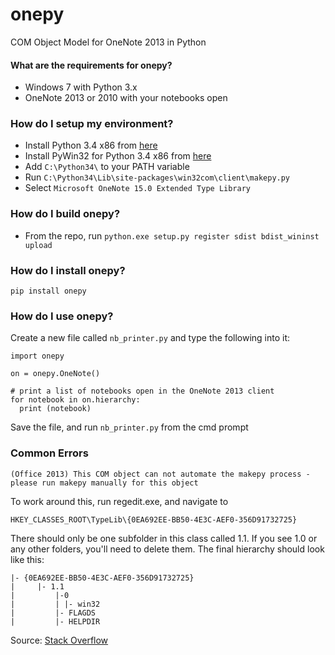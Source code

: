 onepy
=====

COM Object Model for OneNote 2013 in Python




#### What are the requirements for onepy?

* Windows 7 with Python 3.x
* OneNote 2013 or 2010 with your notebooks open


### How do I setup my environment?

* Install Python 3.4 x86 from [here](https://www.python.org/download/releases/3.4.0/) 
* Install PyWin32 for Python 3.4 x86 from [here](http://sourceforge.net/projects/pywin32/files/pywin32/) 
* Add `C:\Python34\` to your PATH variable
* Run `C:\Python34\Lib\site-packages\win32com\client\makepy.py`
* Select `Microsoft OneNote 15.0 Extended Type Library`


### How do I build onepy?

* From the repo, run `python.exe setup.py register sdist bdist_wininst upload`


### How do I install onepy?

`pip install onepy`


### How do I use onepy?

Create a new file called `nb_printer.py` and type the following into it: 

    import onepy
  
    on = onepy.OneNote()
  
    # print a list of notebooks open in the OneNote 2013 client
    for notebook in on.hierarchy:
      print (notebook)

Save the file, and run `nb_printer.py` from the cmd prompt


### Common Errors

```
(Office 2013) This COM object can not automate the makepy process - please run makepy manually for this object
```

To work around this, run regedit.exe, and navigate to 
```
HKEY_CLASSES_ROOT\TypeLib\{0EA692EE-BB50-4E3C-AEF0-356D91732725}
```

There should only be one subfolder in this class called 1.1. If you see 1.0 or any other folders, you'll need to delete them. The final hierarchy should look like this: 

```
|- {0EA692EE-BB50-4E3C-AEF0-356D91732725}
|     |- 1.1
|         |-0
|         | |- win32
|         |- FLAGDS
|         |- HELPDIR
```

Source: [Stack Overflow](http://stackoverflow.com/questions/16287432/python-pywin-onenote-com-onenote-application-15-cannot-automate-the-makepy-p)

